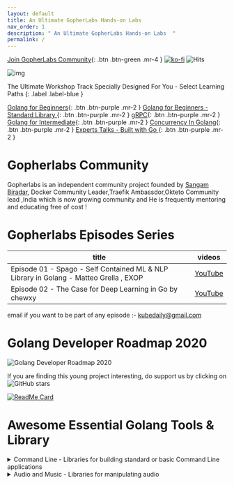 ```yaml
---
layout: default
title: An Ultimate GopherLabs Hands-on Labs
nav_order: 1
description: " An Ultimate GopherLabs Hands-on Labs  "
permalink: /
---
```

[Join GopherLabs Community](https://discord.gg/S3GtFvT){: .btn .btn-green .mr-4 } [![ko-fi](https://www.ko-fi.com/img/githubbutton_sm.svg)](https://ko-fi.com/K3K0E60M) ![Hits](https://hitcounter.pythonanywhere.com/count/tag.svg?url=https%3A%2F%2Fgopherlabs.kubedaily.com%2F)

![img](https://raw.githubusercontent.com/sangam14/GopherLabs/master/img/gopher-official%20.png)


The Ultimate Workshop Track Specially Designed For You - Select Learning Paths 
{: .label .label-blue }

[Golang for Beginners](https://gopherlabs.kubedaily.com/Beginners/readme.html){: .btn .btn-purple .mr-2 } [Golang for Beginners - Standard Library ](https://gopherlabs.kubedaily.com/StandardLib/README.html){: .btn .btn-purple .mr-2 } [gRPC](https://gopherlabs.kubedaily.com/GRPC/README.html){: .btn .btn-purple .mr-2 } [Golang for Intermediate](){: .btn .btn-purple .mr-2 } [Concurrency In Golang](https://gopherlabs.kubedaily.com/Concurrency/){: .btn .btn-purple .mr-2 } 
[Experts Talks - Built with Go ](){: .btn .btn-purple .mr-2 } 

# Gopherlabs Community 

Gopherlabs is an independent community project founded by [Sangam Biradar](https://twitter.com/BiradarSangam/), Docker Community Leader,Traefik Ambassdor,Okteto Community lead ,India which is now growing community and He is frequently mentoring and educating free of cost ! 


# Gopherlabs Episodes Series 

| title                                                                                 | videos  |
|---------------------------------------------------------------------------------------|---------|
| Episode 01 - Spago - Self Contained ML & NLP Library in Golang - Matteo Grella , EXOP | [YouTube](https://www.youtube.com/watch?v=kDqRKNrA7zk)  |
| Episode 02 - The Case for Deep Learning in Go by chewxy                               | [YouTube](https://www.youtube.com/watch?v=vnA-aSoQSeE&t=3608s) |

email if you want to be part of any episode :- kubedaily@gmail.com 

# Golang Developer Roadmap 2020

 ![Golang Developer Roadmap 2020](https://raw.githubusercontent.com/sangam14/GopherLabs/master/img/golang-developer-roadmap.png)
 
If you are finding this young project interesting, do support us by clicking on ![GitHub stars](https://camo.githubusercontent.com/18d8913b395ef435e215d9b769e8867d939589dd/68747470733a2f2f696d672e736869656c64732e696f2f6769746875622f73746172732f73616e67616d31342f476f706865726c6162733f7374796c653d736f6369616c)


[![ReadMe Card](https://github-readme-stats.vercel.app/api/pin/?username=sangam14&repo=GopherLabs)](https://github.com/sangam14/GopherLabs)


# Awesome Essential Golang Tools & Library


<details><summary>  Command Line - Libraries for building standard or basic Command Line applications </summary>
<table style="width:100%">
 
 <tr>
   <th> <a href="https://github.com/spf13/cobra">
  <img align="center" src="https://github-readme-stats.vercel.app/api/pin/?username=spf13&repo=cobra&theme=solarized-light"/>
</a>
 </th>
   <th>
   <a href="https://github.com/urfave/cli">
  <img align="center" src="https://github-readme-stats.vercel.app/api/pin/?username=urfave&repo=cli&theme=solarized-light"/>
</a>
  </th> 
  </tr>
  
   <tr>
   <th> <a href="https://github.com/alecthomas/kingpin">
  <img align="center" src="https://github-readme-stats.vercel.app/api/pin/?username=alecthomas&repo=kingpin&theme=solarized-light"/>
</a>
 </th>
   <th>
   <a href="https://github.com/dnote/dnote">
  <img align="center" src="https://github-readme-stats.vercel.app/api/pin/?username=dnote&repo=dnote&theme=solarized-light"/>
</a>
  </th> 
  </tr>
  
   <tr>
   <th> <a href="https://github.com/jessevdk/go-flags">
  <img align="center" src="https://github-readme-stats.vercel.app/api/pin/?username=jessevdk&repo=go-flags&theme=solarized-light"/>
</a>
 </th>
   <th>
   <a href="https://github.com/chzyer/readline">
  <img align="center" src="https://github-readme-stats.vercel.app/api/pin/?username=chzyer&repo=readline&theme=solarized-light"/>
</a>
  </th> 
  </tr>
  
   <tr>
   <th> <a href="https://github.com/spf13/pflag">
  <img align="center" src="https://github-readme-stats.vercel.app/api/pin/?username=spf13&repo=pflag&theme=solarized-light"/>
</a>
 </th>
   <th>
   <a href="https://github.com/docopt/docopt.go">
  <img align="center" src="https://github-readme-stats.vercel.app/api/pin/?username=chzyer&repo=readline&theme=solarized-light"/>
</a>
  </th> 
  </tr>

 <tr>
   <th> <a href="https://github.com/mitchellh/cli">
  <img align="center" src="https://github-readme-stats.vercel.app/api/pin/?username=mitchellh&repo=cli&theme=solarized-light"/>
</a>
 </th>
   <th>
   <a href="https://github.com/alexflint/go-arg">
  <img align="center" src="https://github-readme-stats.vercel.app/api/pin/?username=alexflint&repo=go-arg&theme=solarized-light"/>
</a>
  </th> 
  </tr>
  
   <tr>
   <th> <a href="https://github.com/peterh/liner">
  <img align="center" src="https://github-readme-stats.vercel.app/api/pin/?username=peterh&repo=liner&theme=solarized-light"/>
</a>
 </th>
   <th>
   <a href="https://github.com/jawher/mow.cli">
  <img align="center" src="https://github-readme-stats.vercel.app/api/pin/?username=jawher&repo=mow.cli&theme=solarized-light"/>
</a>
  </th> 
  </tr>
  <tr>
   <th> <a href="https://github.com/integrii/flaggy">
  <img align="center" src="https://github-readme-stats.vercel.app/api/pin/?username=integrii&repo=flaggy&theme=solarized-light"/>
</a>
 </th>
   <th>
   <a href="https://github.com/mkideal/cli">
  <img align="center" src="https://github-readme-stats.vercel.app/api/pin/?username=mkideal&repo=cli&theme=solarized-light"/>
</a>
  </th> 
  </tr>


</table>
</details>


<details><summary> Audio and Music - Libraries for manipulating audio </summary>
<table style="width:100%">

   <tr>
   <th> <a href="https://github.com/mewkiz/flac">
  <img align="center" src="https://github-readme-stats.vercel.app/api/pin/?username=mewkiz&repo=flac&theme=solarized-light"/>
</a>
 </th>
   <th>
   <a href="https://github.com/Comcast/gaad">
  <img align="center" src="https://github-readme-stats.vercel.app/api/pin/?username=Comcast&repo=gaad&theme=solarized-light"/>
</a>
  </th> 
  </tr>
  
  
  
</table>
</details>
